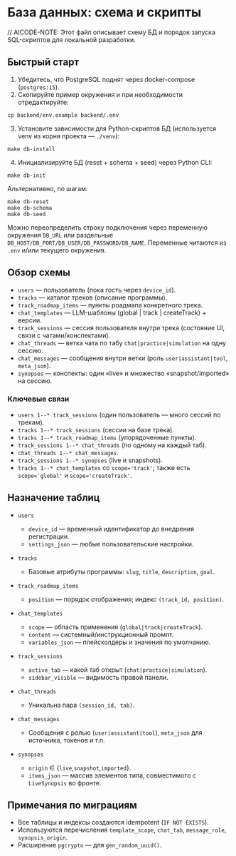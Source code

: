 # База данных: схема и скрипты

// AICODE-NOTE: Этот файл описывает схему БД и порядок запуска SQL-скриптов для локальной разработки.

## Быстрый старт

1) Убедитесь, что PostgreSQL поднят через docker-compose (`postgres:15`).
2) Скопируйте пример окружения и при необходимости отредактируйте:

```
cp backend/env.example backend/.env
```

3) Установите зависимости для Python-скриптов БД (используется venv из корня проекта — `./venv`):

```
make db-install
```

4) Инициализируйте БД (reset + schema + seed) через Python CLI:

```
make db-init
```

Альтернативно, по шагам:

```
make db-reset
make db-schema
make db-seed
```

Можно переопределить строку подключения через переменную окружения `DB_URL` или раздельные `DB_HOST/DB_PORT/DB_USER/DB_PASSWORD/DB_NAME`. Переменные читаются из `.env` и/или текущего окружения.

## Обзор схемы

- `users` — пользователь (пока гость через `device_id`).
- `tracks` — каталог треков (описание программы).
- `track_roadmap_items` — пункты роадмапа конкретного трека.
- `chat_templates` — LLM-шаблоны (global | track | createTrack) + версии.
- `track_sessions` — сессия пользователя внутри трека (состояние UI, связи с чатами/конспектами).
- `chat_threads` — ветка чата по табу `chat|practice|simulation` на одну сессию.
- `chat_messages` — сообщения внутри ветки (роль `user|assistant|tool`, `meta_json`).
- `synopses` — конспекты: один «live» и множество «snapshot/imported» на сессию.

### Ключевые связи

- `users 1--* track_sessions` (один пользователь — много сессий по трекам).
- `tracks 1--* track_sessions` (сессии на базе трека).
- `tracks 1--* track_roadmap_items` (упорядоченные пункты).
- `track_sessions 1--* chat_threads` (по одному на каждый таб).
- `chat_threads 1--* chat_messages`.
- `track_sessions 1--* synopses` (live и snapshots).
- `tracks 1--* chat_templates` со `scope='track'`; также есть `scope='global'` и `scope='createTrack'`.

## Назначение таблиц

- `users`
  - `device_id` — временный идентификатор до внедрения регистрации.
  - `settings_json` — любые пользовательские настройки.

- `tracks`
  - Базовые атрибуты программы: `slug`, `title`, `description`, `goal`.

- `track_roadmap_items`
  - `position` — порядок отображения; индекс `(track_id, position)`.

- `chat_templates`
  - `scope` — область применения (`global|track|createTrack`).
  - `content` — системный/инструкционный промпт.
  - `variables_json` — плейсхолдеры и значения по умолчанию.

- `track_sessions`
  - `active_tab` — какой таб открыт (`chat|practice|simulation`).
  - `sidebar_visible` — видимость правой панели.

- `chat_threads`
  - Уникальна пара `(session_id, tab)`.

- `chat_messages`
  - Сообщения с ролью (`user|assistant|tool`), `meta_json` для источника, токенов и т.п.

- `synopses`
  - `origin` ∈ {`live`,`snapshot`,`imported`}.
  - `items_json` — массив элементов типа, совместимого с `LiveSynopsis` во фронте.

## Примечания по миграциям

- Все таблицы и индексы создаются idempotent (`IF NOT EXISTS`).
- Используются перечисления `template_scope`, `chat_tab`, `message_role`, `synopsis_origin`.
- Расширение `pgcrypto` — для `gen_random_uuid()`.



